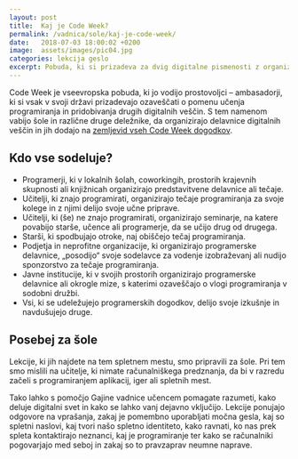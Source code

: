 ```yaml
---
layout: post
title:  Kaj je Code Week?
permalink: /vadnica/sole/kaj-je-code-week/
date:   2018-07-03 18:00:02 +0200
image:  assets/images/pic04.jpg
categories: lekcija geslo
excerpt: Pobuda, ki si prizadeva za dvig digitalne pismenosti z organizacijo izobraževalnih dogodkov.
---
```


Code Week je vseevropska pobuda, ki jo vodijo prostovoljci – ambasadorji, ki si vsak v svoji državi prizadevajo ozaveščati o pomenu učenja programiranja in pridobivanja drugih digitalnih veščin. S tem namenom vabijo šole in različne druge deležnike, da organizirajo delavnice digitalnih veščin in jih dodajo na <a href="http://events.codeweek.eu/" target="blank">zemljevid vseh Code Week dogodkov</a>.

## Kdo vse sodeluje?
* Programerji, ki v lokalnih šolah, coworkingih, prostorih krajevnih skupnosti ali knjižnicah organizirajo predstavitvene delavnice ali tečaje.
* Učitelji, ki znajo programirati, organizirajo tečaje programiranja za svoje kolege in z njimi delijo svoje učne priprave.
* Učitelji, ki (še) ne znajo programirati, organizirajo seminarje, na katere povabijo starše, učence ali programerje, da se učijo drug od drugega.
* Starši, ki spodbujajo otroke, naj obiščejo tečaj programiranja.
* Podjetja in neprofitne organizacije, ki organizirajo programerske delavnice, „posodijo“ svoje sodelavce za vodenje izobraževanj ali nudijo sponzorstvo za tečaje programiranja.
* Javne institucije, ki v svojih prostorih organizirajo programerske delavnice ali okrogle mize, s katerimi ozaveščajo o vlogi programiranja v sodobni družbi.
* Vsi, ki se udeležujejo programerskih dogodkov, delijo svoje izkušnje in navdušujejo druge.

## Posebej za šole
Lekcije, ki jih najdete na tem spletnem mestu, smo pripravili za šole. Pri tem smo mislili na učitelje, ki nimate računalniškega predznanja, da bi v razredu začeli s programiranjem aplikacij, iger ali spletnih mest. 

Tako lahko s pomočjo Gajine vadnice učencem pomagate razumeti, kako deluje digitalni svet in kako se lahko vanj dejavno vključijo. Lekcije ponujajo odgovore na vprašanja, zakaj je pomembno uporabljati močna gesla, kaj so spletni naslovi, kaj tvori našo spletno identiteto, kako ravnati, ko nas prek spleta kontaktirajo neznanci, kaj je programiranje ter kako se računalniki pogovarjajo med seboj in zakaj so to pravzaprav neumne naprave.


